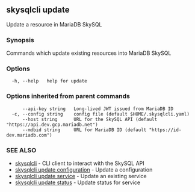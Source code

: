 ## skysqlcli update

Update a resource in MariaDB SkySQL

### Synopsis

Commands which update existing resources into MariaDB SkySQL

### Options

```
  -h, --help   help for update
```

### Options inherited from parent commands

```
      --api-key string   Long-lived JWT issued from MariaDB ID
  -c, --config string    config file (default $HOME/.skysqlcli.yaml)
      --host string      URL for the SkySQL API (default "https://api.dev.gcp.mariadb.net")
      --mdbid string     URL for MariaDB ID (default "https://id-dev.mariadb.com")
```

### SEE ALSO

* [skysqlcli](skysqlcli.md)	 - CLI client to interact with the SkySQL API
* [skysqlcli update configuration](skysqlcli_update_configuration.md)	 - Update a configuration
* [skysqlcli update service](skysqlcli_update_service.md)	 - Update an existing service
* [skysqlcli update status](skysqlcli_update_status.md)	 - Update status for service

